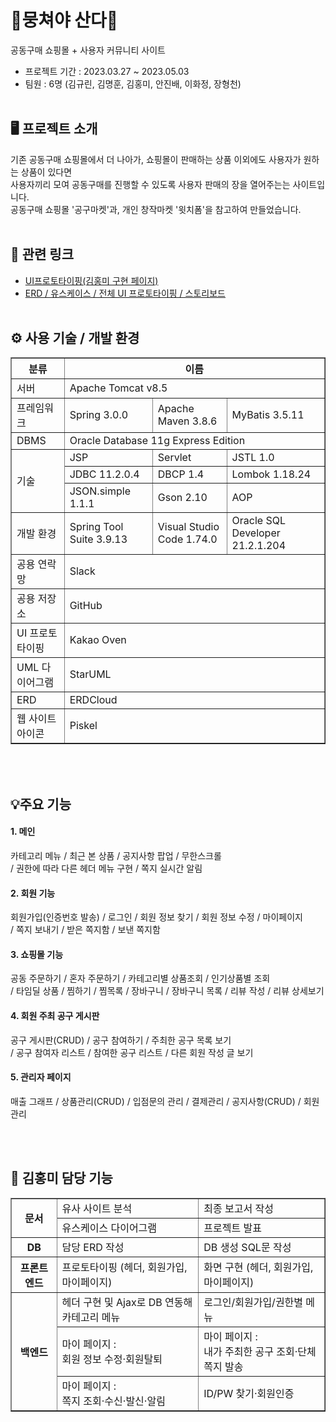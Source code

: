 # 🍊뭉쳐야 산다🍊

공동구매 쇼핑몰 + 사용자 커뮤니티 사이트
- 프로젝트 기간 : 2023.03.27 ~ 2023.05.03
- 팀원 : 6명 (김규린, 김명훈, 김홍미, 안진배, 이화정, 장형천)
<br><br>
## 🖥 프로젝트 소개
기존 공동구매 쇼핑몰에서 더 나아가, 쇼핑몰이 판매하는 상품 이외에도 사용자가 원하는 상품이 있다면 <br>
사용자끼리 모여 공동구매를 진행할 수 있도록 사용자 판매의 장을 열어주는는 사이트입니다. <br>
공동구매 쇼핑몰 '공구마켓'과, 개인 창작마켓 '윗치폼'을 참고하여 만들었습니다.
<br><br>
## 🔗 관련 링크
- <a href="https://ovenapp.io/view/QdVDUh7E8Xo7oPUNfLXRt8MjZRQMW6cS/" target="_blank">UI프로토타이핑(김홍미 구현 페이지)</a>
- <a href="https://www.canva.com/design/DAFnTOp2A4c/5qmzr3gZOTlNpC5MNLagzA/view?utm_content=DAFnTOp2A4c&utm_campaign=designshare&utm_medium=link&utm_source=publishsharelink" target="_blank">ERD / 유스케이스 / 전체 UI 프로토타이핑 / 스토리보드 </a>
<br><br>
## ⚙ 사용 기술 / 개발 환경
<table border="1">
  <tr>
    <th>분류</th><th colspan="3">이름</th>
  </tr>
  <tr>
    <td>서버</td><td colspan="3">Apache Tomcat v8.5</td>
  </tr>
  <tr>
    <td>프레임워크</td><td>Spring 3.0.0</td><td>Apache Maven 3.8.6</td><td>MyBatis 3.5.11</td>
  </tr>
  <tr>
    <td>DBMS</td><td colspan="3">Oracle Database 11g Express Edition</td>
  </tr>
  <tr>
    <td rowspan="3">기술</td>
    <td>JSP</td></td><td>Servlet</td><td>JSTL 1.0</td>
  </tr>
  <tr>
    <td>JDBC 11.2.0.4</td><td>DBCP 1.4</td><td>Lombok 1.18.24</td>
  </tr>
  <tr>
    <td>JSON.simple 1.1.1</td><td>Gson 2.10</td><td>AOP</td>
  </tr>
  <tr>
    <td>개발 환경</td><td>Spring Tool Suite 3.9.13</td><td>Visual Studio Code 1.74.0</td><td>Oracle SQL Developer 21.2.1.204</td>
  </tr>
  <tr>
    <td>공용 연락망</td><td colspan="3">Slack</td>
  </tr>
  <tr>
    <td>공용 저장소</td><td colspan="3">GitHub</td>
  </tr>
  <tr>
    <td>UI 프로토타이핑</td><td colspan="3">Kakao Oven</td>
  </tr>
  <tr>
    <td>UML 다이어그램</td><td colspan="3">StarUML</td>
  </tr>
  <tr>
    <td>ERD</td><td colspan="3">ERDCloud</td>
  </tr>
  <tr>
    <td>웹 사이트 아이콘</td><td colspan="3">Piskel</td>
  </tr>
</table>
<br><br>

## 💡주요 기능
#### 1. 메인
카테고리 메뉴 / 최근 본 상품 / 공지사항 팝업 / 무한스크롤 <br>
/ 권한에 따라 다른 헤더 메뉴 구현 / 쪽지 실시간 알림
#### 2. 회원 기능
회원가입(인증번호 발송) / 로그인 / 회원 정보 찾기 / 회원 정보 수정 / 마이페이지 <br>
/ 쪽지 보내기 / 받은 쪽지함 / 보낸 쪽지함
#### 3. 쇼핑몰 기능
공동 주문하기 / 혼자 주문하기 / 카테고리별 상품조회 / 인기상품별 조회 <br>
/ 타임딜 상품 / 찜하기 / 찜목록 / 장바구니 / 장바구니 목록 / 리뷰 작성 / 리뷰 상세보기
#### 4. 회원 주최 공구 게시판
공구 게시판(CRUD) / 공구 참여하기 / 주최한 공구 목록 보기<br>
/ 공구 참여자 리스트 / 참여한 공구 리스트 / 다른 회원 작성 글 보기
#### 5. 관리자 페이지
매출 그래프 / 상품관리(CRUD) / 입점문의 관리 / 결제관리 / 공지사항(CRUD) / 회원관리


<br><br>
## 💼 김홍미 담당 기능
<table border="1">
	<tr>
		<th rowspan="2">문서</th>
		<td>유사 사이트 분석</td>
		<td>최종 보고서 작성</td>
	</tr>
	<tr>
		<td>유스케이스 다이어그램</td>
    <td>프로젝트 발표</td>
	</tr>
	<tr>
		<th>DB</th>
		<td>담당 ERD 작성</td>
		<td>DB 생성 SQL문 작성</td>
	</tr>
	<tr>
		<th>프론트엔드</th>
		<td>프로토타이핑 (헤더, 회원가입, 마이페이지)</td>
    <td>화면 구현 (헤더, 회원가입, 마이페이지)</td>
	</tr>
	<tr>
		<th rowspan="3">백엔드</th>
		<td>헤더 구현 및 Ajax로 DB 연동해 카테고리 메뉴</td>
		<td>로그인/회원가입/권한별 메뉴</td>	
	</tr>
	<tr>
		<td>마이 페이지 :<br>회원 정보 수정·회원탈퇴</td>
		<td>마이 페이지 :<br>내가 주최한 공구 조회·단체쪽지 발송</td>
	</tr>
	<tr>
		<td>마이 페이지 : <br>쪽지 조회·수신·발신·알림</td>
    <td>ID/PW 찾기·회원인증</td>
	</tr>
</table>
